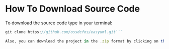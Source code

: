 # How To Download Source Code


To download the source code type in your terminal:

```javascript
git clone https://github.com/ossdcfos/easyuml.git```

Also, you can download the project in the .zip format by clicking on the ```Download ZIP``` option on the [GitHub repository page](https://github.com/ossdcfos/easyuml).